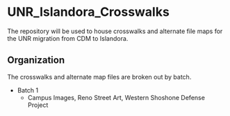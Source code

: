 # UNR_Islandora_Crosswalks
The repository will be used to house crosswalks and alternate file maps for the UNR migration from CDM to Islandora.

## Organization
The crosswalks and alternate map files are broken out by batch.
* Batch 1
  * Campus Images, Reno Street Art, Western Shoshone Defense Project
